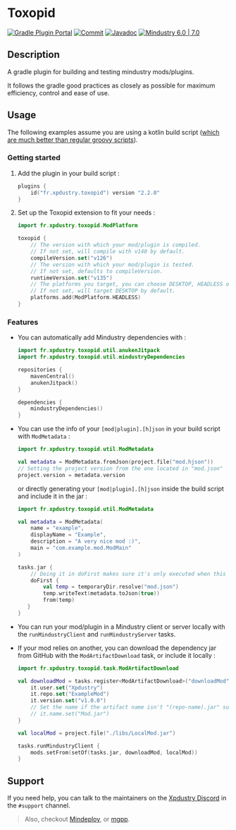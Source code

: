 # Toxopid

[![Gradle Plugin Portal](https://img.shields.io/gradle-plugin-portal/v/fr.xpdustry.toxopid)](https://plugins.gradle.org/plugin/fr.xpdustry.toxopid)
[![Commit](https://github.com/Xpdustry/Toxopid/actions/workflows/build.yml/badge.svg?branch=master)](https://github.com/Xpdustry/Toxopid/actions/workflows/build.yml)
[![Javadoc](https://img.shields.io/badge/Javadoc-latest-ffff00)](https://maven.xpdustry.fr/javadoc/releases/fr/xpdustry/toxopid/latest/)
[![Mindustry 6.0 | 7.0 ](https://img.shields.io/badge/Mindustry-6.0%20%7C%207.0-ffd37f)](https://github.com/Anuken/Mindustry/releases)

## Description

A gradle plugin for building and testing mindustry mods/plugins.

It follows the gradle good practices as closely as possible for maximum efficiency, control and ease of use.

## Usage

The following examples assume you are using a kotlin build script ([which are much better than regular groovy scripts](https://docs.gradle.org/current/userguide/kotlin_dsl.html)).

### Getting started

1. Add the plugin in your build script :

    ```kotlin
    plugins {
        id("fr.xpdustry.toxopid") version "2.2.0"
    }
    ```

2. Set up the Toxopid extension to fit your needs :

    ```kotlin
    import fr.xpdustry.toxopid.ModPlatform
   
    toxopid {
        // The version with which your mod/plugin is compiled.
        // If not set, will compile with v140 by default.
        compileVersion.set("v126") 
        // The version with which your mod/plugin is tested.
        // If not set, defaults to compileVersion.
        runtimeVersion.set("v135") 
        // The platforms you target, you can choose DESKTOP, HEADLESS or/and ANDROID.
        // If not set, will target DESKTOP by default.
        platforms.add(ModPlatform.HEADLESS)
    }
    ```

### Features

- You can automatically add Mindustry dependencies with :

  ```kotlin
  import fr.xpdustry.toxopid.util.anukenJitpack
  import fr.xpdustry.toxopid.util.mindustryDependencies

  repositories {
      mavenCentral()
      anukenJitpack()
  }

  dependencies {
      mindustryDependencies()
  }
  ```

- You can use the info of your `[mod|plugin].[h]json` in your build script with `ModMetadata` :

  ```kotlin
  import fr.xpdustry.toxopid.util.ModMetadata
  
  val metadata = ModMetadata.fromJson(project.file("mod.hjson"))
  // Setting the project version from the one located in "mod.json"
  project.version = metadata.version
  ```

  or directly generating your `[mod|plugin].[h]json` inside the build script and include it in the jar :

  ```kotlin
  import fr.xpdustry.toxopid.util.ModMetadata
  
  val metadata = ModMetadata(
      name = "example",
      displayName = "Example",
      description = "A very nice mod :)",
      main = "com.example.mod.ModMain"
  )

  tasks.jar {
      // Doing it in doFirst makes sure it's only executed when this task runs
      doFirst {
          val temp = temporaryDir.resolve("mod.json")
          temp.writeText(metadata.toJson(true))
          from(temp)
     }
  }
  ```

- You can run your mod/plugin in a Mindustry client or server locally with the `runMindustryClient` and
  `runMindustryServer` tasks.

- If your mod relies on another, you can download the dependency jar from GitHub with the `ModArtifactDownload` task, or include it locally :

  ```kotlin
  import fr.xpdustry.toxopid.task.ModArtifactDownload

  val downloadMod = tasks.register<ModArtifactDownload>("downloadMod") {
      it.user.set("Xpdustry")
      it.repo.set("ExampleMod")
      it.version.set("v1.0.0")
      // Set the name if the artifact name isn't "(repo-name).jar" such as "ExampleMod.jar"
      // it.name.set("Mod.jar")
  }
  
  val localMod = project.file("./libs/LocalMod.jar")
  
  tasks.runMindustryClient {
      mods.setFrom(setOf(tasks.jar, downloadMod, localMod))
  }
  ```
  
## Support

If you need help, you can talk to the maintainers on the [Xpdustry Discord](https://discord.xpdustry.fr) in the `#support` channel.

> Also, checkout [Mindeploy](https://github.com/NiChrosia/Mindeploy), or [mgpp](https://github.com/PlumyGame/mgpp).
